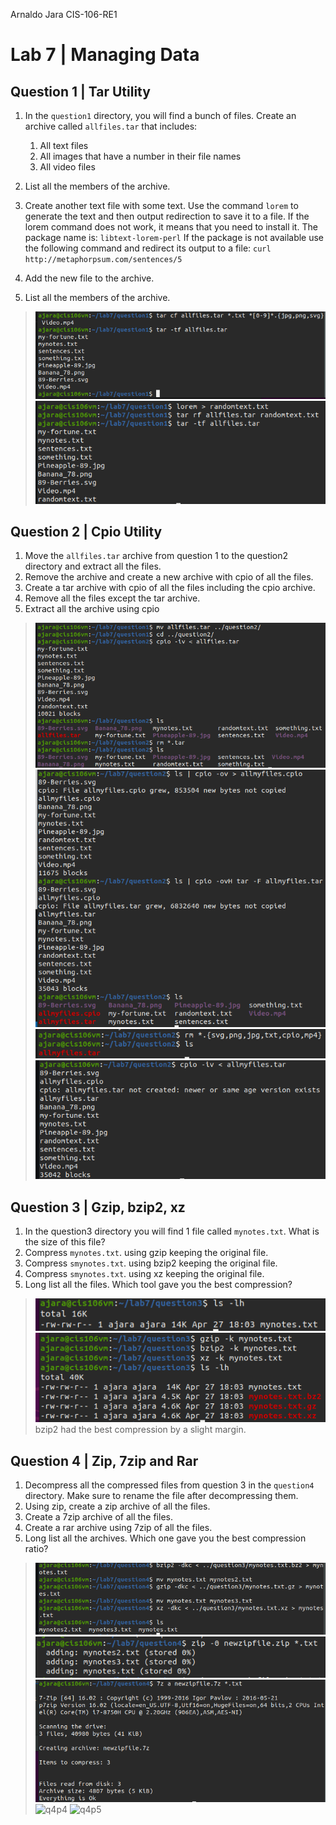 Arnaldo Jara
CIS-106-RE1
# Lab 7 | Managing Data

## Question 1 | Tar Utility
1. In the `question1` directory, you will find a bunch of files. Create an archive called `allfiles.tar` that includes:
   1. All text files
   2. All images that have a number in their file names
   3. All video files

2. List all the members of the archive.
3. Create another text file with some text. Use the command `lorem` to generate the text and then output redirection to save it to a file. If the lorem command does not work, it means that you need to install it. The package name is: `libtext-lorem-perl`
If the package is not available use the following command and redirect its output to a file: `curl http://metaphorpsum.com/sentences/5`
4. Add the new file to the archive.
5. List all the members of the archive.
> ![q1p1](../imgs/lab7/q1p1.png)
> ![q1p2](../imgs/lab7/q1p2.png)

## Question 2 | Cpio Utility
1. Move the `allfiles.tar` archive from question 1 to the question2 directory and extract all the files.
2. Remove the archive and create a new archive with cpio of all the files.
3. Create a tar archive with cpio of all the files including the cpio archive.
4. Remove all the files except the tar archive.
5. Extract all the archive using cpio
> ![q2p1](../imgs/lab7/q2p1.png)
> ![q2p2](../imgs/lab7/q2p2.png)
> ![q2p3](../imgs/lab7/q2p3.png)
> ![q2p4](../imgs/lab7/q2p4.png)

## Question 3 | Gzip, bzip2, xz
1. In the question3 directory you will find 1 file called `mynotes.txt`. What is the size of this file?
2. Compress `mynotes.txt`. using gzip keeping the original file.
3. Compress `smynotes.txt`. using bzip2 keeping the original file.
4. Compress `smynotes.txt`. using xz keeping the original file.
5. Long list all the files. Which tool gave you the best compression?
> ![q3p1](../imgs/lab7/q3p1.png)
> ![q3p2](../imgs/lab7/q3p2.png)
> bzip2 had the best compression by a slight margin.  

## Question 4 | Zip, 7zip and Rar
1. Decompress all the compressed files from question 3 in the `question4` directory. Make sure to rename the file after decompressing them.
2. Using zip, create a zip archive of all the files.
3. Create a 7zip archive of all the files.
4. Create a rar archive using 7zip of all the files.
5. Long list all the archives. Which one gave you the best compression ratio?
> ![q4p1](../imgs/lab7/q4p1.png)
> ![q4p2](../imgs/lab7/q4p2.png)
> ![q4p3](../imgs/lab7/q4p3.png)
> ![q4p4]()
> ![q4p5]()

